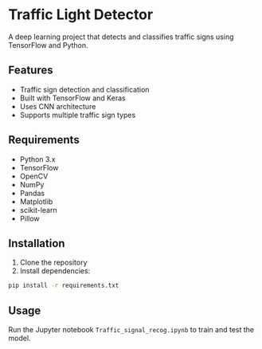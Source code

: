 # Traffic Light Detector

A deep learning project that detects and classifies traffic signs using TensorFlow and Python.

## Features

- Traffic sign detection and classification
- Built with TensorFlow and Keras
- Uses CNN architecture
- Supports multiple traffic sign types

## Requirements

- Python 3.x
- TensorFlow
- OpenCV
- NumPy
- Pandas
- Matplotlib
- scikit-learn
- Pillow

## Installation

1. Clone the repository
2. Install dependencies:

```bash
pip install -r requirements.txt
```

## Usage

Run the Jupyter notebook `Traffic_signal_recog.ipynb` to train and test the model.
